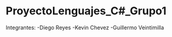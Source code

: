 # ProyectoLenguajes_C\#_Grupo1

Integrantes:
            -Diego Reyes
            -Kevin Chevez
            -Guillermo Veintimilla
